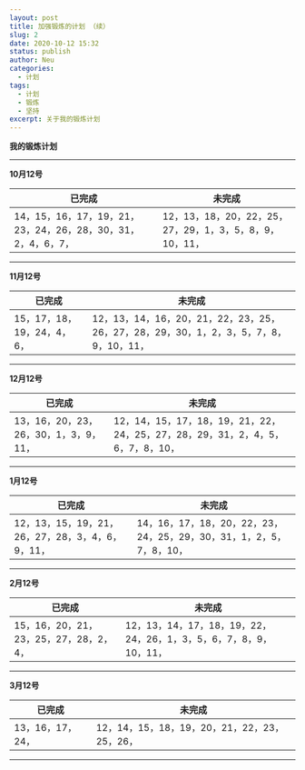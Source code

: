 ```yaml
---
layout: post
title: 加强锻炼的计划 （续）
slug: 2
date: 2020-10-12 15:32
status: publish
author: Neu
categories: 
  - 计划
tags: 
  - 计划
  - 锻炼
  - 坚持
excerpt: 关于我的锻炼计划
---
```


**我的锻炼计划**

------
 
**10月12号**

已完成 | 未完成
--------- | -------------
14，15，16，17，19，21，23，24，26，28，30，31，2，4，6，7， | 12，13，18，20，22，25，27，29，1，3，5，8，9，10，11，

 ------
 
 **11月12号**
 
已完成 | 未完成
--------- | -------------
15，17，18，19，24，4，6， | 12，13，14，16，20，21，22，23，25，26，27，28，29，30，1，2，3，5，7，8，9，10，11，

 ------
 
  **12月12号**
 
已完成 | 未完成
--------- | -------------
13，16，20，23，26，30，1，3，9，11， | 12，14，15，17，18，19，21，22，24，25，27，28，29，31，2，4，5，6，7，8，10，

 ------
  
  **1月12号**
 
已完成 | 未完成
--------- | -------------
12，13，15，19，21，26，27，28，3，4，6，9，11， | 14，16，17，18，20，22，23，24，25，29，30，31，1，2，5，7，8，10，

 ------
   
  **2月12号**
 
已完成 | 未完成
--------- | -------------
15，16，20，21，23，25，27，28，2，4， | 12，13，14，17，18，19，22，24，26，1，3，5，6，7，8，9，10，11，

 ------
   
  **3月12号**
 
已完成 | 未完成
--------- | -------------
13，16，17，24，| 12，14，15，18，19，20，21，22，23，25，26，

 ------
 
